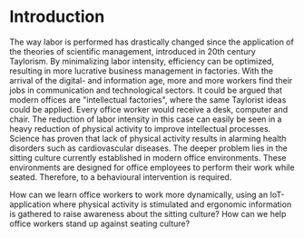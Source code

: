 # Introduction

The way labor is performed has drastically changed since the application of the theories of scientific management, introduced in 20th century Taylorism. By minimalizing labor intensity, efficiency can be optimized, resulting in more lucrative business management in factories. With the arrival of the digital- and information age, more and more workers find their jobs in communication and technological sectors. It could be argued that modern offices are "intellectual factories", where the same Taylorist ideas could be applied. Every office worker would receive a desk, computer and chair. The reduction of labor intensity in this case can easily be seen in a heavy reduction of physical activity to improve intellectual processes. Science has proven that lack of physical activity results in alarming health disorders such as cardiovascular diseases. The deeper problem lies in the sitting culture currently established in modern office environments. These environments are designed for office employees to perform their work while seated. Therefore, to a behavioural intervention is required.

How can we learn office workers to work more dynamically, using an IoT-application where physical activity is stimulated and ergonomic information is gathered to raise awareness about the sitting culture? How can we help office workers stand up against seating culture?

